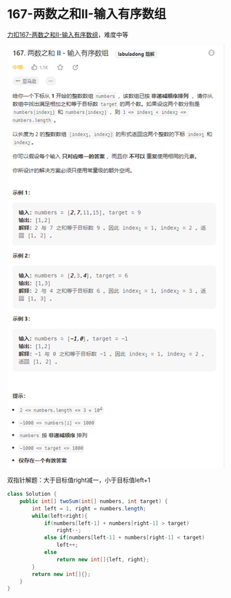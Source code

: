 # 167-两数之和II-输入有序数组

[力扣167-两数之和II-输入有序数组](https://leetcode.cn/problems/two-sum-ii-input-array-is-sorted/)，难度中等

![image-20230818104658121](https://raw.githubusercontent.com/lqyspace/mypic/master/PicBed/202308181046194.png)

双指针解题：大于目标值right减一，小于目标值left+1

```java
class Solution {
    public int[] twoSum(int[] numbers, int target) {
		int left = 1, right = numbers.length;
        while(left<right){
            if(numbers[left-1] + numbers[right-1] > target)
                right--;
            else if(numbers[left-1] + numbers[right-1] < target)
                left++;
            else
                return new int[]{left, right};
        }
        return new int[]{};
    }
}
```

